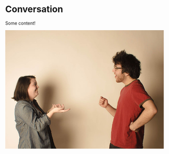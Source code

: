 <h1>Conversation</h1>
<p>Some content!</p>
<img src="images/conversation.jpg" class="img-rounded" alt="two people in conversation">
